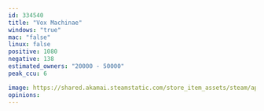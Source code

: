 ```yaml
---
id: 334540
title: "Vox Machinae"
windows: "true"
mac: "false"
linux: false
positive: 1080
negative: 138
estimated_owners: "20000 - 50000"
peak_ccu: 6

image: https://shared.akamai.steamstatic.com/store_item_assets/steam/apps/334540/header.jpg?t=1716250373
opinions:
---
```

